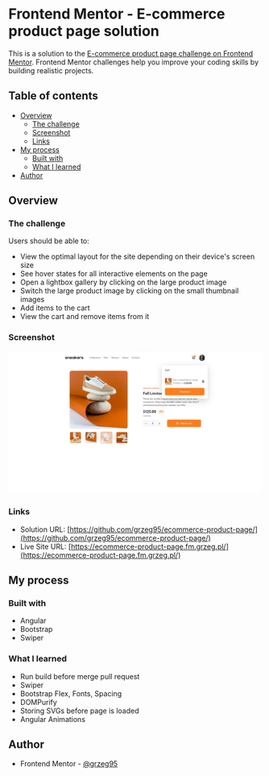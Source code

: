 # Frontend Mentor - E-commerce product page solution

This is a solution to the [E-commerce product page challenge on Frontend Mentor](https://www.frontendmentor.io/challenges/ecommerce-product-page-UPsZ9MJp6). Frontend Mentor challenges help you improve your coding skills by building realistic projects.

## Table of contents

- [Overview](#overview)
    - [The challenge](#the-challenge)
    - [Screenshot](#screenshot)
    - [Links](#links)
- [My process](#my-process)
    - [Built with](#built-with)
    - [What I learned](#what-i-learned)
- [Author](#author)

## Overview

### The challenge

Users should be able to:

- View the optimal layout for the site depending on their device's screen size
- See hover states for all interactive elements on the page
- Open a lightbox gallery by clicking on the large product image
- Switch the large product image by clicking on the small thumbnail images
- Add items to the cart
- View the cart and remove items from it

### Screenshot

![](./screenshot.png)

### Links

- Solution URL: [https://github.com/grzeg95/ecommerce-product-page/](https://github.com/grzeg95/ecommerce-product-page/)
- Live Site URL: [https://ecommerce-product-page.fm.grzeg.pl/](https://ecommerce-product-page.fm.grzeg.pl/)

## My process

### Built with

- Angular
- Bootstrap
- Swiper

### What I learned

- Run build before merge pull request
- Swiper
- Bootstrap Flex, Fonts, Spacing
- DOMPurify
- Storing SVGs before page is loaded
- Angular Animations

## Author

- Frontend Mentor - [@grzeg95](https://www.frontendmentor.io/profile/grzeg95)
